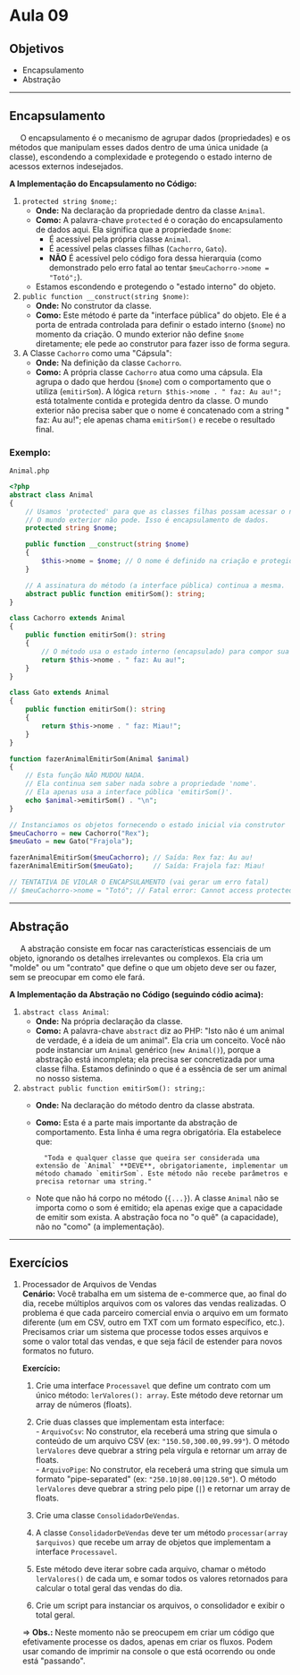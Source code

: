 # Aula 09

## Objetivos
- Encapsulamento
- Abstração

---
## Encapsulamento
&nbsp;&nbsp;&nbsp;&nbsp;&nbsp;O encapsulamento é o mecanismo de agrupar dados (propriedades) e os métodos que manipulam esses dados dentro de uma única unidade (a classe), escondendo a complexidade e protegendo o estado interno de acessos externos indesejados.

**A Implementação do Encapsulamento no Código:**
1) `protected string $nome;`:
    - **Onde:** Na declaração da propriedade dentro da classe `Animal`.
    - **Como:** A palavra-chave `protected` é o coração do encapsulamento de dados aqui. Ela significa que a propriedade `$nome`:
      - É acessível pela própria classe `Animal`.
      - É acessível pelas classes filhas (`Cachorro`, `Gato`).
      - **NÃO** É acessível pelo código fora dessa hierarquia (como demonstrado pelo erro fatal ao tentar `$meuCachorro->nome = "Totó";`).
    - Estamos escondendo e protegendo o "estado interno" do objeto.
2) `public function __construct(string $nome)`:
    - **Onde:** No construtor da classe.
    - **Como:** Este método é parte da "interface pública" do objeto. Ele é a porta de entrada controlada para definir o estado interno (`$nome`) no momento da criação. O mundo exterior não define `$nome` diretamente; ele pede ao construtor para fazer isso de forma segura.
3) A Classe `Cachorro` como uma "Cápsula":
    - **Onde:** Na definição da classe `Cachorro`.
    - **Como:** A própria classe `Cachorro` atua como uma cápsula. Ela agrupa o dado que herdou (`$nome`) com o comportamento que o utiliza (`emitirSom`). A lógica `return $this->nome . " faz: Au au!";` está totalmente contida e protegida dentro da classe. O mundo exterior não precisa saber que o nome é concatenado com a string " faz: Au au!"; ele apenas chama `emitirSom()` e recebe o resultado final.

### Exemplo:
`Animal.php`

```php
<?php
abstract class Animal 
{
    // Usamos 'protected' para que as classes filhas possam acessar o nome.
    // O mundo exterior não pode. Isso é encapsulamento de dados.
    protected string $nome;

    public function __construct(string $nome) 
    {
        $this->nome = $nome; // O nome é definido na criação e protegido.
    }

    // A assinatura do método (a interface pública) continua a mesma.
    abstract public function emitirSom(): string;
}

class Cachorro extends Animal 
{
    public function emitirSom(): string 
    {
        // O método usa o estado interno (encapsulado) para compor sua resposta.
        return $this->nome . " faz: Au au!";
    }
}

class Gato extends Animal 
{
    public function emitirSom(): string 
    {
        return $this->nome . " faz: Miau!";
    }
}

function fazerAnimalEmitirSom(Animal $animal) 
{
    // Esta função NÃO MUDOU NADA.
    // Ela continua sem saber nada sobre a propriedade 'nome'.
    // Ela apenas usa a interface pública 'emitirSom()'.
    echo $animal->emitirSom() . "\n";
}

// Instanciamos os objetos fornecendo o estado inicial via construtor
$meuCachorro = new Cachorro("Rex");
$meuGato = new Gato("Frajola");

fazerAnimalEmitirSom($meuCachorro); // Saída: Rex faz: Au au!
fazerAnimalEmitirSom($meuGato);     // Saída: Frajola faz: Miau!

// TENTATIVA DE VIOLAR O ENCAPSULAMENTO (vai gerar um erro fatal)
// $meuCachorro->nome = "Totó"; // Fatal error: Cannot access protected property Cachorro::$nome
```

---
## Abstração
&nbsp;&nbsp;&nbsp;&nbsp;&nbsp;A abstração consiste em focar nas características essenciais de um objeto, ignorando os detalhes irrelevantes ou complexos. Ela cria um "molde" ou um "contrato" que define o que um objeto deve ser ou fazer, sem se preocupar em como ele fará.

**A Implementação da Abstração no Código (seguindo códio acima):**
1) `abstract class Animal`:
    - **Onde:** Na própria declaração da classe.
    - **Como:** A palavra-chave `abstract` diz ao PHP: "Isto não é um animal de verdade, é a ideia de um animal". Ela cria um conceito. Você não pode instanciar um `Animal` genérico (`new Animal()`), porque a abstração está incompleta; ela precisa ser concretizada por uma classe filha. Estamos definindo o que é a essência de ser um animal no nosso sistema.
2) `abstract public function emitirSom(): string;`:
    - **Onde:** Na declaração do método dentro da classe abstrata.
    - **Como:** Esta é a parte mais importante da abstração de comportamento. Esta linha é uma regra obrigatória. Ela estabelece que:

            "Toda e qualquer classe que queira ser considerada uma extensão de `Animal` **DEVE**, obrigatoriamente, implementar um método chamado `emitirSom`. Este método não recebe parâmetros e precisa retornar uma string."

    - Note que não há corpo no método (`{...}`). A classe `Animal` não se importa como o som é emitido; ela apenas exige que a capacidade de emitir som exista. A abstração foca no "o quê" (a capacidade), não no "como" (a implementação).

---
## Exercícios
1) Processador de Arquivos de Vendas \
  **Cenário:** Você trabalha em um sistema de e-commerce que, ao final do dia, recebe múltiplos arquivos com os valores das vendas realizadas. O problema é que cada parceiro comercial envia o arquivo em um formato diferente (um em CSV, outro em TXT com um formato específico, etc.). Precisamos criar um sistema que processe todos esses arquivos e some o valor total das vendas, e que seja fácil de estender para novos formatos no futuro.

    **Exercício:** 
      1) Crie uma interface `Processavel` que define um contrato com um único método: `lerValores(): array`. Este método deve retornar um array de números (floats).

      2) Crie duas classes que implementam esta interface: \
        - `ArquivoCsv`: No construtor, ela receberá uma string que simula o conteúdo de um arquivo CSV (ex: `"150.50,300.00,99.99"`). O método `lerValores` deve quebrar a string pela vírgula e retornar um array de floats. \
        - `ArquivoPipe`: No construtor, ela receberá uma string que simula um formato "pipe-separated" (ex: `"250.10|80.00|120.50"`). O método `lerValores` deve quebrar a string pelo pipe (`|`) e retornar um array de floats.
      3) Crie uma classe `ConsolidadorDeVendas`.
      4) A classe `ConsolidadorDeVendas` deve ter um método `processar(array $arquivos)` que recebe um array de objetos que implementam a interface `Processavel`.
      5) Este método deve iterar sobre cada arquivo, chamar o método `lerValores()` de cada um, e somar todos os valores retornados para calcular o total geral das vendas do dia.
      6) Crie um script para instanciar os arquivos, o consolidador e exibir o total geral.

      => **Obs.:** Neste momento não se preocupem em criar um código que efetivamente processe os dados, apenas em criar os fluxos. Podem usar comando de imprimir na console o que está ocorrendo ou onde está "passando".